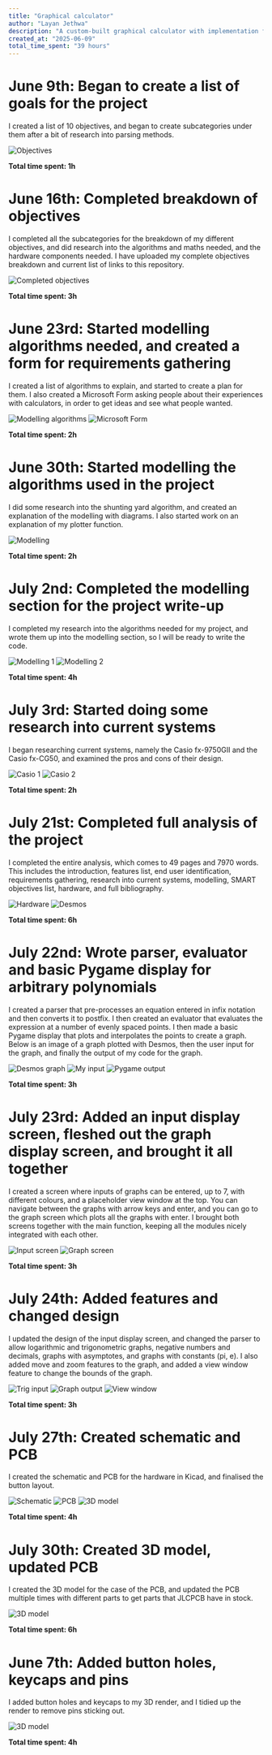 ```yaml
---
title: "Graphical calculator"
author: "Layan Jethwa"
description: "A custom-built graphical calculator with implementation from scratch"
created_at: "2025-06-09"
total_time_spent: "39 hours"
---
```

# June 9th: Began to create a list of goals for the project

I created a list of 10 objectives, and began to create subcategories under them after a bit of research into parsing methods.

![Objectives](https://github.com/LayanJethwa/graphical-calculator/blob/main/images/09-06.png)

**Total time spent: 1h**

# June 16th: Completed breakdown of objectives

I completed all the subcategories for the breakdown of my different objectives, and did research into the algorithms and maths needed, and the hardware components needed. I have uploaded my complete objectives breakdown and current list of links to this repository.

![Completed objectives](https://github.com/LayanJethwa/graphical-calculator/blob/main/images/16-06.png)

**Total time spent: 3h**

# June 23rd: Started modelling algorithms needed, and created a form for requirements gathering

I created a list of algorithms to explain, and started to create a plan for them. I also created a Microsoft Form asking people about their experiences with calculators, in order to get ideas and see what people wanted.

![Modelling algorithms](https://github.com/LayanJethwa/graphical-calculator/blob/main/images/23-06-1.png)
![Microsoft Form](https://github.com/LayanJethwa/graphical-calculator/blob/main/images/23-06-2.png)

**Total time spent: 2h**

# June 30th: Started modelling the algorithms used in the project

I did some research into the shunting yard algorithm, and created an explanation of the modelling with diagrams. I also started work on an explanation of my plotter function.

![Modelling](https://github.com/LayanJethwa/graphical-calculator/blob/main/images/30-06.png)

**Total time spent: 2h**

# July 2nd: Completed the modelling section for the project write-up

I completed my research into the algorithms needed for my project, and wrote them up into the modelling section, so I will be ready to write the code.

![Modelling 1](https://github.com/LayanJethwa/graphical-calculator/blob/main/images/02-07-1.png)
![Modelling 2](https://github.com/LayanJethwa/graphical-calculator/blob/main/images/02-07-2.png)

**Total time spent: 4h**

# July 3rd: Started doing some research into current systems

I began researching current systems, namely the Casio fx-9750GII and the Casio fx-CG50, and examined the pros and cons of their design.

![Casio 1](https://github.com/LayanJethwa/graphical-calculator/blob/main/images/03-07-1.png)
![Casio 2](https://github.com/LayanJethwa/graphical-calculator/blob/main/images/03-07-2.png)

**Total time spent: 2h**

# July 21st: Completed full analysis of the project

I completed the entire analysis, which comes to 49 pages and 7970 words. This includes the introduction, features list, end user identification, requirements gathering, research into current systems, modelling, SMART objectives list, hardware, and full bibliography.

![Hardware](https://github.com/LayanJethwa/graphical-calculator/blob/main/images/21-07-1.png)
![Desmos](https://github.com/LayanJethwa/graphical-calculator/blob/main/images/21-07-2.png)

**Total time spent: 6h**

# July 22nd: Wrote parser, evaluator and basic Pygame display for arbitrary polynomials

I created a parser that pre-processes an equation entered in infix notation and then converts it to postfix. I then created an evaluator that evaluates the expression at a number of evenly spaced points. I then made a basic Pygame display that plots and interpolates the points to create a graph. Below is an image of a graph plotted with Desmos, then the user input for the graph, and finally the output of my code for the graph.

![Desmos graph](https://github.com/LayanJethwa/graphical-calculator/blob/main/images/22-07-1.png)
![My input](https://github.com/LayanJethwa/graphical-calculator/blob/main/images/22-07-2.png)
![Pygame output](https://github.com/LayanJethwa/graphical-calculator/blob/main/images/22-07-3.png)

**Total time spent: 3h**

# July 23rd: Added an input display screen, fleshed out the graph display screen, and brought it all together

I created a screen where inputs of graphs can be entered, up to 7, with different colours, and a placeholder view window at the top. You can navigate between the graphs with arrow keys and enter, and you can go to the graph screen which plots all the graphs with enter. I brought both screens together with the main function, keeping all the modules nicely integrated with each other.

![Input screen](https://github.com/LayanJethwa/graphical-calculator/blob/main/images/23-07-1.png)
![Graph screen](https://github.com/LayanJethwa/graphical-calculator/blob/main/images/23-07-2.png)

**Total time spent: 3h**

# July 24th: Added features and changed design

I updated the design of the input display screen, and changed the parser to allow logarithmic and trigonometric graphs, negative numbers and decimals, graphs with asymptotes, and graphs with constants (pi, e). I also added move and zoom features to the graph, and added a view window feature to change the bounds of the graph.

![Trig input](https://github.com/LayanJethwa/graphical-calculator/blob/main/images/24-07-1.png)
![Graph output](https://github.com/LayanJethwa/graphical-calculator/blob/main/images/24-07-2.png)
![View window](https://github.com/LayanJethwa/graphical-calculator/blob/main/images/24-07-3.png)

**Total time spent: 3h**

# July 27th: Created schematic and PCB

I created the schematic and PCB for the hardware in Kicad, and finalised the button layout.

![Schematic](https://github.com/LayanJethwa/graphical-calculator/blob/main/images/27-07-1.png)
![PCB](https://github.com/LayanJethwa/graphical-calculator/blob/main/images/27-07-2.png)
![3D model](https://github.com/LayanJethwa/graphical-calculator/blob/main/images/27-07-3.png)

**Total time spent: 4h**

# July 30th: Created 3D model, updated PCB

I created the 3D model for the case of the PCB, and updated the PCB multiple times with different parts to get parts that JLCPCB have in stock.

![3D model](https://github.com/LayanJethwa/graphical-calculator/blob/main/images/30-07.png)

**Total time spent: 6h**

# June 7th: Added button holes, keycaps and pins

I added button holes and keycaps to my 3D render, and I tidied up the render to remove pins sticking out.

![3D model](https://github.com/LayanJethwa/graphical-calculator/blob/main/images/render.png)

**Total time spent: 4h**